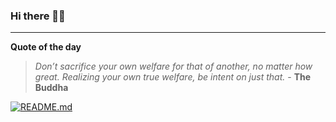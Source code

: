 ### Hi there 👋🏻


---

**Quote of the day**

> *Don’t sacrifice your own welfare for that of another, no matter how great. Realizing your own true welfare, be intent on just that.* - **The Buddha** 

[![README.md](https://github.com/marcolovazzano/marcolovazzano/actions/workflows/readme.yml/badge.svg?branch=main)](https://github.com/marcolovazzano/marcolovazzano/actions/workflows/readme.yml)
